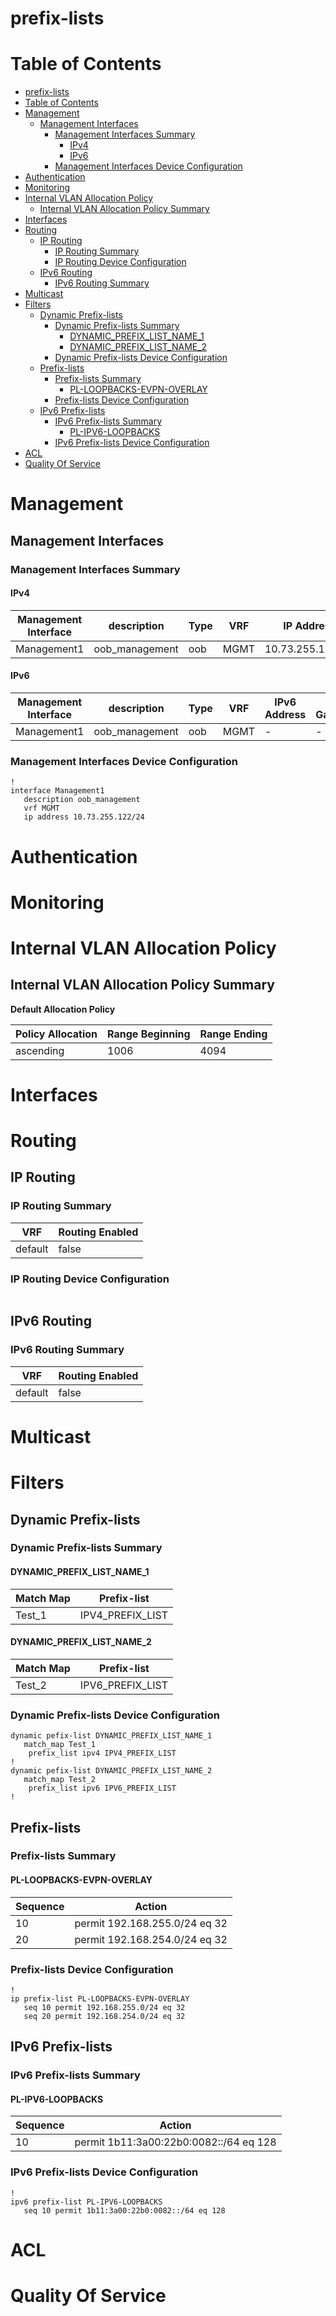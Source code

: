 # prefix-lists
# Table of Contents

- [prefix-lists](#prefix-lists)
- [Table of Contents](#table-of-contents)
- [Management](#management)
  - [Management Interfaces](#management-interfaces)
    - [Management Interfaces Summary](#management-interfaces-summary)
      - [IPv4](#ipv4)
      - [IPv6](#ipv6)
    - [Management Interfaces Device Configuration](#management-interfaces-device-configuration)
- [Authentication](#authentication)
- [Monitoring](#monitoring)
- [Internal VLAN Allocation Policy](#internal-vlan-allocation-policy)
  - [Internal VLAN Allocation Policy Summary](#internal-vlan-allocation-policy-summary)
- [Interfaces](#interfaces)
- [Routing](#routing)
  - [IP Routing](#ip-routing)
    - [IP Routing Summary](#ip-routing-summary)
    - [IP Routing Device Configuration](#ip-routing-device-configuration)
  - [IPv6 Routing](#ipv6-routing)
    - [IPv6 Routing Summary](#ipv6-routing-summary)
- [Multicast](#multicast)
- [Filters](#filters)
  - [Dynamic Prefix-lists](#dynamic-prefix-lists)
    - [Dynamic Prefix-lists Summary](#dynamic-prefix-lists-summary)
      - [DYNAMIC_PREFIX_LIST_NAME_1](#dynamic_prefix_list_name_1)
      - [DYNAMIC_PREFIX_LIST_NAME_2](#dynamic_prefix_list_name_2)
    - [Dynamic Prefix-lists Device Configuration](#dynamic-prefix-lists-device-configuration)
  - [Prefix-lists](#prefix-lists-1)
    - [Prefix-lists Summary](#prefix-lists-summary)
      - [PL-LOOPBACKS-EVPN-OVERLAY](#pl-loopbacks-evpn-overlay)
    - [Prefix-lists Device Configuration](#prefix-lists-device-configuration)
  - [IPv6 Prefix-lists](#ipv6-prefix-lists)
    - [IPv6 Prefix-lists Summary](#ipv6-prefix-lists-summary)
      - [PL-IPV6-LOOPBACKS](#pl-ipv6-loopbacks)
    - [IPv6 Prefix-lists Device Configuration](#ipv6-prefix-lists-device-configuration)
- [ACL](#acl)
- [Quality Of Service](#quality-of-service)

# Management

## Management Interfaces

### Management Interfaces Summary

#### IPv4

| Management Interface | description | Type | VRF | IP Address | Gateway |
| -------------------- | ----------- | ---- | --- | ---------- | ------- |
| Management1 | oob_management | oob | MGMT | 10.73.255.122/24 | 10.73.255.2 |

#### IPv6

| Management Interface | description | Type | VRF | IPv6 Address | IPv6 Gateway |
| -------------------- | ----------- | ---- | --- | ------------ | ------------ |
| Management1 | oob_management | oob | MGMT | -  | - |

### Management Interfaces Device Configuration

```eos
!
interface Management1
   description oob_management
   vrf MGMT
   ip address 10.73.255.122/24
```

# Authentication

# Monitoring

# Internal VLAN Allocation Policy

## Internal VLAN Allocation Policy Summary

**Default Allocation Policy**

| Policy Allocation | Range Beginning | Range Ending |
| ------------------| --------------- | ------------ |
| ascending | 1006 | 4094 |

# Interfaces

# Routing

## IP Routing

### IP Routing Summary

| VRF | Routing Enabled |
| --- | --------------- |
| default | false |

### IP Routing Device Configuration

```eos
```
## IPv6 Routing

### IPv6 Routing Summary

| VRF | Routing Enabled |
| --- | --------------- |
| default | false |

# Multicast

# Filters

## Dynamic Prefix-lists

### Dynamic Prefix-lists Summary

#### DYNAMIC_PREFIX_LIST_NAME_1

| Match Map | Prefix-list |
| --------- | ----------- |
|Test_1 | IPV4_PREFIX_LIST |

#### DYNAMIC_PREFIX_LIST_NAME_2

| Match Map | Prefix-list |
| --------- | ----------- |
|Test_2 | IPV6_PREFIX_LIST |

### Dynamic Prefix-lists Device Configuration

```eos
dynamic pefix-list DYNAMIC_PREFIX_LIST_NAME_1
   match_map Test_1
    prefix_list ipv4 IPV4_PREFIX_LIST
!
dynamic pefix-list DYNAMIC_PREFIX_LIST_NAME_2
   match_map Test_2
    prefix_list ipv6 IPV6_PREFIX_LIST
!
```

## Prefix-lists

### Prefix-lists Summary

#### PL-LOOPBACKS-EVPN-OVERLAY

| Sequence | Action |
| -------- | ------ |
| 10 | permit 192.168.255.0/24 eq 32 |
| 20 | permit 192.168.254.0/24 eq 32 |

### Prefix-lists Device Configuration

```eos
!
ip prefix-list PL-LOOPBACKS-EVPN-OVERLAY
   seq 10 permit 192.168.255.0/24 eq 32
   seq 20 permit 192.168.254.0/24 eq 32
```

## IPv6 Prefix-lists

### IPv6 Prefix-lists Summary

#### PL-IPV6-LOOPBACKS

| Sequence | Action |
| -------- | ------ |
| 10 | permit 1b11:3a00:22b0:0082::/64 eq 128 |

### IPv6 Prefix-lists Device Configuration

```eos
!
ipv6 prefix-list PL-IPV6-LOOPBACKS
   seq 10 permit 1b11:3a00:22b0:0082::/64 eq 128
```

# ACL

# Quality Of Service
